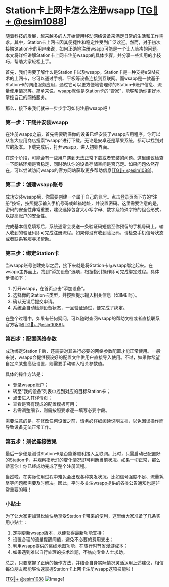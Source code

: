 # Station卡上网卡怎么注册wsapp [[TG💪+ @esim1088](https://t.me/s/esim1088)]

随着科技的发展，越来越多的人开始使用移动网络设备来满足日常的生活和工作需求。其中，Station卡上网卡因其便捷性和稳定性受到广泛欢迎。然而，对于初次接触Station卡的用户来说，如何正确地注册wsapp可能是一个让人头疼的问题。本文将详细讲解Station卡上网卡注册wsapp的具体步骤，并分享一些实用的小技巧，帮助大家轻松上手。

首先，我们需要了解什么是Station卡以及wsapp。Station卡是一种支持eSIM技术的上网卡，它可以通过手机、平板等设备连接到互联网。而wsapp是一款基于Station卡的网络服务应用，通过它可以更方便地管理你的Station卡账户信息、流量使用情况等。简单来说，wsapp就像是Station卡的“管家”，能够帮助你更好地掌控自己的网络服务。

那么，接下来我们就来一步步学习如何注册wsapp吧！

### 第一步：下载并安装wsapp

在注册wsapp之前，首先需要确保你的设备已经安装了wsapp应用程序。你可以从各大应用商店搜索“wsapp”进行下载。无论是安卓还是苹果系统，都可以找到对应的版本。下载完成后，打开wsapp，进入初始界面。

在这个阶段，可能会有一些用户遇到无法正常下载或者安装的问题。这里建议检查一下网络环境是否稳定，同时确认你的设备存储空间是否充足。如果问题依然存在，可以尝试访问wsapp的官方网站获取更多帮助信息[[TG💪+ @esim1088](https://t.me/s/esim1088)]。

### 第二步：创建wsapp账号

成功安装wsapp后，你需要创建一个属于自己的账号。点击登录页面下方的“注册”按钮，按照提示输入手机号码或邮箱地址，并设置密码。这里需要注意的是，密码的安全性非常重要，建议选择包含大小写字母、数字及特殊字符的组合形式，以提高账户的安全性。

完成基本信息填写后，系统通常会发送一条验证码短信至你预留的手机号码上。输入收到的验证码即可完成注册流程。如果你没有收到验证码，请检查手机信号状态或者联系客服寻求帮助。

### 第三步：绑定Station卡

当wsapp账号创建完毕之后，接下来就是将Station卡与wsapp绑定起来。在wsapp主界面上，找到“添加设备”选项，根据指引操作即可完成绑定过程。具体步骤如下：

1. 打开wsapp，在首页点击“添加设备”。
2. 选择你的Station卡类型，并按照提示输入相关信息（如IMEI号）。
3. 确认无误后提交申请。
4. 系统会自动检测设备状态，一旦验证通过，便完成了绑定。

在整个过程中，如果有任何疑问，可以随时查阅wsapp的帮助文档或者直接联系官方客服[[TG💪+ @esim1088](https://t.me/s/esim1088)]。

### 第四步：配置网络参数

成功绑定Station卡后，还需要对其进行必要的网络参数配置才能正常使用。一般来说，wsapp会提供预设好的配置文件供用户直接导入使用。不过，如果你希望自定义某些高级设置，则需要手动输入相关参数值。

具体的操作方法是：
- 登录wsapp账户；
- 转至“我的设备”列表中找到对应的目标Station卡；
- 点击进入其详情页；
- 查看是否有现成的配置模板可用；
- 若需调整细节，则需按照要求逐一填写必要字段。

需要注意的是，在修改任何设置之前，请务必仔细阅读说明文档，以免因误操作而导致设备无法正常工作。

### 第五步：测试连接效果

最后一步便是测试Station卡是否能够顺利接入互联网。此时，只需启动已配置好的Station卡，并观察指示灯的变化情况即可判断当前状况。如果一切正常，那么恭喜你！你已经成功完成了整个注册流程。

当然啦，在实际使用过程中难免会出现各种突发状况。比如信号强度不足、流量耗尽等问题都需要及时解决。因此，平时多关注wsapp提供的各类公告通知也是非常重要的哦！

### 小贴士

为了让大家更加轻松愉快地享受Station卡带来的便利，这里给大家准备了几条实用小贴士：

1. 定期更新wsapp版本，以便获得最新功能支持；
2. 设置合理的流量提醒阈值，避免不必要的费用支出；
3. 利用wsapp提供的离线地图功能，在旅行时节省漫游成本；
4. 如果遇到难以自行处理的技术难题，不妨向专业人士求助。

总之，只要掌握了正确的操作方法，并结合自身实际情况灵活运用上述建议，相信每位朋友都能够快速掌握Station卡上网卡注册wsapp这项技能啦！

[[TG💪+ @esim1088](https://t.me/s/esim1088) ![Image](https://i.postimg.cc/4NQfJmqS/Snipaste-2025-05-13-00-14-12.png)]